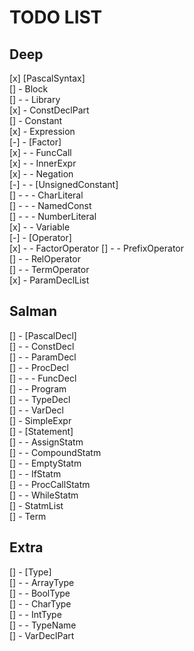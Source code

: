 # TODO LIST  

## Deep  

[x] [PascalSyntax]  
[] - Block  
[] - - Library  
[x] - ConstDeclPart  
[] - Constant  
[x] - Expression  
[-] - [Factor]  
[x] - - FuncCall  
[x] - - InnerExpr  
[x] - - Negation  
[-] - - [UnsignedConstant]  
[] - - - CharLiteral  
[] - - - NamedConst  
[] - - - NumberLiteral  
[x] - - Variable  
[-] - [Operator]  
[x] - - FactorOperator
[] - - PrefixOperator  
[] - - RelOperator  
[] - - TermOperator  
[x] - ParamDeclList

## Salman  

[] - [PascalDecl]  
[] - - ConstDecl  
[] - - ParamDecl  
[] - - ProcDecl  
[] - - - FuncDecl  
[] - - Program  
[] - - TypeDecl  
[] - - VarDecl  
[] - SimpleExpr  
[] - [Statement]  
[] - - AssignStatm  
[] - - CompoundStatm  
[] - - EmptyStatm  
[] - - IfStatm  
[] - - ProcCallStatm  
[] - - WhileStatm  
[] - StatmList  
[] - Term  

## Extra
[] - [Type]  
[] - - ArrayType  
[] - - BoolType  
[] - - CharType  
[] - - IntType  
[] - - TypeName  
[] - VarDeclPart  
